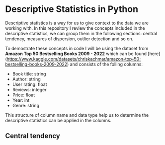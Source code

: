 # Descriptive Statistics in Python

Descriptive statistics is a way for us to give context to the data we are working with. In this repository I review the concepts included in the descriptive statistics, we can group them in the following sections: central tendency, measures of dispersion, outlier detection and so on.

To demostrate these concepts in code I will be using the dataset from **Amazon Top 50 Bestselling Books 2009 - 2022** which can be found [here] (https://www.kaggle.com/datasets/chriskachmar/amazon-top-50-bestselling-books-2009-2022) and consists of the folling columns:

- Book title: string
- Author: string
- User rating: float
- Reviews: integer
- Price: float
- Year: int
- Genre: string

This structure of column name and data type help us to determine the descriptive statistics can be applied in the columns.

## Central tendency

